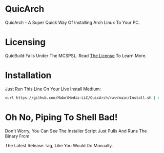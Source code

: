# QuicArch
QuicArch - A Super Quick Way Of Installing Arch Linux To Your PC.

# Licensing
QuicBuild Falls Under The MCSPSL. Read <a href="https://github.com/MabelMedia-LLC/MCSPSL">The License</a> To Learn More.

# Installation
Just Run This Line On Your Live Install Medium:
```sh
curl https://github.com/MabelMedia-LLC/QuicArch/raw/main/Install.sh | sh
```

# Oh No, Piping To Shell Bad!
Don't Worry, You Can See The Installer Script Just Pulls And Runs The Binary From

The Latest Release Tag, Like You Would Do Manually.
